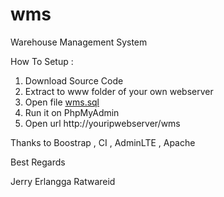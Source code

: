 # wms
Warehouse Management System 

How To Setup : 
1. Download Source Code  
2. Extract to www folder of your own webserver
3. Open file <a href="https://github.com/ratwareid/wms/blob/master/wms.sql">wms.sql</a> 
4. Run it on PhpMyAdmin 
5. Open url http://youripwebserver/wms 

Thanks to Boostrap , CI , AdminLTE , Apache 

Best Regards 

Jerry Erlangga
Ratwareid

